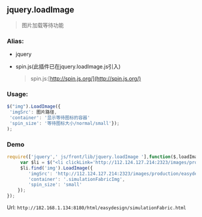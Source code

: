 ## jquery.loadImage

> 图片加载等待功能

### Alias:

* jquery
* spin.js\(此插件已在jquery.loadImage.js引入\)

  > spin.js:[http://spin.js.org/](http://spin.js.org/)


### Usage:

```javascript
$("img").LoadImage({
 'imgSrc': 图片路径,
 'container': '显示等待图标的容器'
 'spin_size': '等待图标大小/normal/small'});
);

```

### Demo

```javascript
require(['jquery',' js/front/lib/jquery.loadImage '],function($,loadImage){
     var $li = $("<li clickLink='http://112.124.127.214:2323/images/production/easydesign/simulateFabric/02_simulateFabric.jpg'><img /></li>");
     $li.find('img').LoadImage({
        'imgSrc': 'http://112.124.127.214:2323/images/production/easydesign/simulateFabric/01_simulateFabric_vr.jpg',
        'container': '.simulationFabricImg',
        'spin_size': 'small'
    }); 
});
```

Url: `http://182.168.1.134:8180/html/easydesign/simulationFabric.html`

